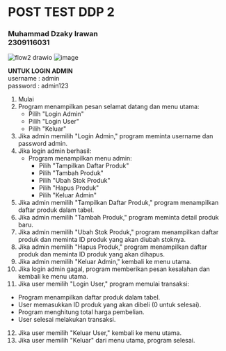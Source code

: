 
# POST TEST DDP 2

### Muhammad Dzaky Irawan <br>2309116031

![flow2 drawio](https://github.com/mdzakyirawan/posttestdaspro2/assets/144348757/cd78c6e7-76a7-4043-879a-4ed0d56fe319)
![image](https://github.com/mdzakyirawan/posttestdaspro2/assets/144348757/f2c29f53-20f8-490a-a381-97428dd70f3b)


**UNTUK LOGIN ADMIN**<br>
username : admin <br>
password : admin123

1. Mulai
2. Program menampilkan pesan selamat datang dan menu utama:
    - Pilih "Login Admin"
    - Pilih "Login User"
    - Pilih "Keluar"
3. Jika admin memilih "Login Admin," program meminta username dan password admin.
4. Jika login admin berhasil:
    - Program menampilkan menu admin:
        - Pilih "Tampilkan Daftar Produk"
        - Pilih "Tambah Produk"
        - Pilih "Ubah Stok Produk"
        - Pilih "Hapus Produk"
        - Pilih "Keluar Admin"
5. Jika admin memilih "Tampilkan Daftar Produk," program menampilkan daftar produk dalam tabel.
6. Jika admin memilih "Tambah Produk," program meminta detail produk baru.
7. Jika admin memilih "Ubah Stok Produk," program menampilkan daftar produk dan meminta ID produk yang akan diubah stoknya.
8. Jika admin memilih "Hapus Produk," program menampilkan daftar produk dan meminta ID produk yang akan dihapus.
9. Jika admin memilih "Keluar Admin," kembali ke menu utama.
10. Jika login admin gagal, program memberikan pesan kesalahan dan kembali ke menu utama.
11. Jika user memilih "Login User," program memulai transaksi:

- Program menampilkan daftar produk dalam tabel.
- User memasukkan ID produk yang akan dibeli (0 untuk selesai).
- Program menghitung total harga pembelian.
- User selesai melakukan transaksi.

12. Jika user memilih "Keluar User," kembali ke menu utama.
13. Jika user memilih "Keluar" dari menu utama, program selesai.
